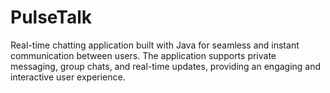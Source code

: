 # PulseTalk
Real-time chatting application built with Java for seamless and instant communication between users. The application supports private messaging, group chats, and real-time updates, providing an engaging and interactive user experience.
